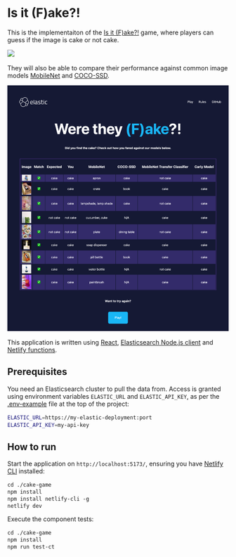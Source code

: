 # Is it (F)ake?!

This is the implementaiton of the [Is it (F)ake?!](./cake-app/) game, where players can guess if the image is cake or not cake. 

![](../slides/screenshots/game/game-cake-page.png)

They will also be able to compare their performance against common image models [MobileNet](https://github.com/tensorflow/tfjs-models/tree/master/mobilenet) and [COCO-SSD](https://github.com/tensorflow/tfjs-models/blob/master/coco-ssd/README.md).

![](../slides/screenshots/game/game-final-result.png)

This application is written using [React](https://react.dev/), [Elasticsearch Node.js client](https://github.com/elastic/elasticsearch-js) and [Netlify functions](https://www.netlify.com/platform/core/functions/).

## Prerequisites

You need an Elasticsearch cluster to pull the data from. Access is granted using environment variables `ELASTIC_URL` and `ELASTIC_API_KEY`, as per the [.env-example](./.env-example) file at the top of the project:

```zsh
ELASTIC_URL=https://my-elastic-deployment:port
ELASTIC_API_KEY=my-api-key
```

## How to run

Start the application on `http://localhost:5173/`, ensuring you have [Netlify CLI](https://docs.netlify.com/cli/get-started/) installed:

```
cd ./cake-game
npm install
npm install netlify-cli -g
netlify dev
```

Execute the component tests:

```
cd ./cake-game
npm install
npm run test-ct
```
